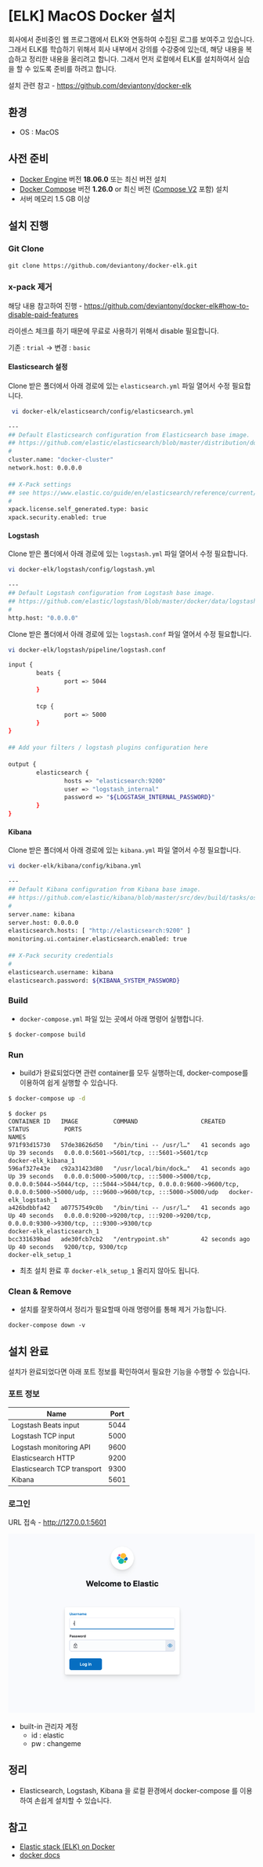 # [ELK] MacOS Docker 설치

회사에서 준비중인 웹 프로그램에서 ELK와 연동하여 수집된 로그를 보여주고 있습니다. 그래서 ELK를 학습하기 위해서 회사 내부에서 강의를 수강중에 있는데, 해당 내용을 복습하고 정리한 내용을 올리려고 합니다. 그래서 먼저 로컬에서 ELK를 설치하여서 실습을 할 수 있도록 준비를 하려고 합니다. 

설치 관련 참고 - https://github.com/deviantony/docker-elk



## 환경

- OS : MacOS



## 사전 준비

- [Docker Engine](https://docs.docker.com/get-docker/) 버전 **18.06.0** 또는 최신 버전 설치
- [Docker Compose](https://docs.docker.com/compose/install/) 버전 **1.26.0** or 최신 버전 ([Compose V2](https://docs.docker.com/compose/cli-command/) 포함) 설치
- 서버 메모리 1.5 GB 이상



## 설치 진행



### Git Clone

```
git clone https://github.com/deviantony/docker-elk.git
```



### x-pack 제거

해당 내용 참고하여 진행 - https://github.com/deviantony/docker-elk#how-to-disable-paid-features

라이센스 체크를 하기 때문에 무료로 사용하기 위해서 disable 필요합니다.

기존 : `trial` -> 변경 : `basic`



#### Elasticsearch 설정

Clone 받은 폴더에서 아래 경로에 있는 `elasticsearch.yml` 파일 열어서 수정 필요합니다.

```bash
 vi docker-elk/elasticsearch/config/elasticsearch.yml
```

```bash
---
## Default Elasticsearch configuration from Elasticsearch base image.
## https://github.com/elastic/elasticsearch/blob/master/distribution/docker/src/docker/config/elasticsearch.yml
#
cluster.name: "docker-cluster"
network.host: 0.0.0.0

## X-Pack settings
## see https://www.elastic.co/guide/en/elasticsearch/reference/current/security-settings.html
#
xpack.license.self_generated.type: basic
xpack.security.enabled: true
```



#### Logstash

Clone 받은 폴더에서 아래 경로에 있는 `logstash.yml` 파일 열어서 수정 필요합니다.

```bash
vi docker-elk/logstash/config/logstash.yml
```

```bash
---
## Default Logstash configuration from Logstash base image.
## https://github.com/elastic/logstash/blob/master/docker/data/logstash/config/logstash-full.yml
#
http.host: "0.0.0.0"
```



Clone 받은 폴더에서 아래 경로에 있는 `logstash.conf` 파일 열어서 수정 필요합니다.

```bash
vi docker-elk/logstash/pipeline/logstash.conf
```

```bash
input {
        beats {
                port => 5044
        }

        tcp {
                port => 5000
        }
}

## Add your filters / logstash plugins configuration here

output {
        elasticsearch {
                hosts => "elasticsearch:9200"
                user => "logstash_internal"
                password => "${LOGSTASH_INTERNAL_PASSWORD}"
        }
}
```



#### Kibana

Clone 받은 폴더에서 아래 경로에 있는 `kibana.yml` 파일 열어서 수정 필요합니다.

```bash
vi docker-elk/kibana/config/kibana.yml
```

```bash
---
## Default Kibana configuration from Kibana base image.
## https://github.com/elastic/kibana/blob/master/src/dev/build/tasks/os_packages/docker_generator/templates/kibana_yml.template.ts
#
server.name: kibana
server.host: 0.0.0.0
elasticsearch.hosts: [ "http://elasticsearch:9200" ]
monitoring.ui.container.elasticsearch.enabled: true

## X-Pack security credentials
#
elasticsearch.username: kibana
elasticsearch.password: ${KIBANA_SYSTEM_PASSWORD}
```



### Build

- `docker-compose.yml` 파일 있는 곳에서 아래 명령어 실행합니다.

```bash
$ docker-compose build
```



### Run

- build가 완료되었다면 관련 container를 모두 실행하는데, docker-compose를 이용하여 쉽게 실행할 수 있습니다.

```bash
$ docker-compose up -d
```

```
$ docker ps
CONTAINER ID   IMAGE          COMMAND                  CREATED          STATUS          PORTS                                                                                                                                                                        NAMES
971f93d15730   57de38626d50   "/bin/tini -- /usr/l…"   41 seconds ago   Up 39 seconds   0.0.0.0:5601->5601/tcp, :::5601->5601/tcp                                                                                                                                    docker-elk_kibana_1
596af327e43e   c92a31423d80   "/usr/local/bin/dock…"   41 seconds ago   Up 39 seconds   0.0.0.0:5000->5000/tcp, :::5000->5000/tcp, 0.0.0.0:5044->5044/tcp, :::5044->5044/tcp, 0.0.0.0:9600->9600/tcp, 0.0.0.0:5000->5000/udp, :::9600->9600/tcp, :::5000->5000/udp   docker-elk_logstash_1
a426bdbbfa42   a07757549c0b   "/bin/tini -- /usr/l…"   41 seconds ago   Up 40 seconds   0.0.0.0:9200->9200/tcp, :::9200->9200/tcp, 0.0.0.0:9300->9300/tcp, :::9300->9300/tcp                                                                                         docker-elk_elasticsearch_1
bcc331639bad   ade30fcb7cb2   "/entrypoint.sh"         42 seconds ago   Up 40 seconds   9200/tcp, 9300/tcp                                                                                                                                                           docker-elk_setup_1
```

- 최초 설치 완료 후 `docker-elk_setup_1` 올리지 않아도 됩니다.



### Clean & Remove

- 설치를 잘못하여서 정리가 필요할때 아래 명령어를 통해 제거 가능합니다.

```
docker-compose down -v
```



## 설치 완료 

설치가 완료되었다면 아래 포트 정보를 확인하여서 필요한 기능을 수행할 수 있습니다.

### 포트 정보

| Name                        | Port |
| --------------------------- | ---- |
| Logstash Beats input        | 5044 |
| Logstash TCP input          | 5000 |
| Logstash monitoring API     | 9600 |
| Elasticsearch HTTP          | 9200 |
| Elasticsearch TCP transport | 9300 |
| Kibana                      | 5601 |



### 로그인

URL 접속 - http://127.0.0.1:5601

![login](./images/login.png)

- built-in 관리자 계정
  - id : elastic
  - pw : changeme



## 정리



- Elasticsearch, Logstash, Kibana 을 로컬 환경에서 docker-compose 를 이용하여 손쉽게 설치할 수 있습니다.



## 참고



- [Elastic stack (ELK) on Docker](https://github.com/deviantony/docker-elk)
- [docker docs](https://docs.docker.com/get-docker/)